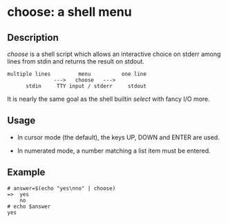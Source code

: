 choose: a shell menu
====================

Description
-----------

_choose_ is a shell script which allows an interactive choice on stderr among lines from stdin and returns the result on stdout.

    multiple lines         menu          one line
                   --->   choose   --->
          stdin     TTY input / stderr     stdout

It is nearly the same goal as the shell builtin _select_ with fancy I/O more.


Usage
-----

* In cursor mode (the default), the keys UP, DOWN and ENTER are used.

* In numerated mode, a number matching a list item must be entered.


Example
-------

    # answer=$(echo "yes\nno" | choose)
    =>  yes
        no
    # echo $answer
    yes
